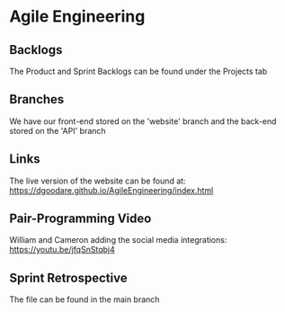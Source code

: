 # Agile Engineering

## Backlogs
The Product and Sprint Backlogs can be found under the Projects tab

## Branches
We have our front-end stored on the 'website' branch and the back-end stored on the 'API' branch

## Links
The live version of the website can be found at: https://dgoodare.github.io/AgileEngineering/index.html

## Pair-Programming Video
William and Cameron adding the social media integrations: https://youtu.be/jfqSnStqbj4

## Sprint Retrospective
The file can be found in the main branch
